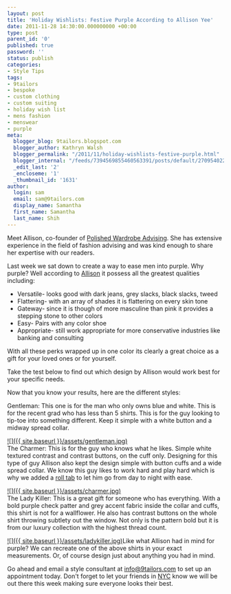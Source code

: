 ```yaml
---
layout: post
title: 'Holiday Wishlists: Festive Purple According to Allison Yee'
date: 2011-11-28 14:30:00.000000000 +00:00
type: post
parent_id: '0'
published: true
password: ''
status: publish
categories:
- Style Tips
tags:
- 9tailors
- bespoke
- custom clothing
- custom suiting
- holiday wish list
- mens fashion
- menswear
- purple
meta:
  blogger_blog: 9tailors.blogspot.com
  blogger_author: Kathryn Walsh
  blogger_permalink: "/2011/11/holiday-wishlists-festive-purple.html"
  blogger_internal: "/feeds/7394569855460563391/posts/default/2709540220327567906"
  _edit_last: '2'
  _encloseme: '1'
  _thumbnail_id: '1631'
author:
  login: sam
  email: sam@9tailors.com
  display_name: Samantha
  first_name: Samantha
  last_name: Shih
---
```

Meet Allison, co-founder of [Polished Wardrobe Advising](http://polishedadvising.com/index.html). She has extensive experience in the field of fashion advising and was kind enough to share her expertise with our readers.

Last week we sat down to create a way to ease men into purple. Why purple? Well according to [Allison](http://polishedadvising.com/company.html) it possess all the greatest qualities including:

*   Versatile- looks good with dark jeans, grey slacks, black slacks, tweed
*   Flattering- with an array of shades it is flattering on every skin tone
*   Gateway- since it is though of more masculine than pink it provides a stepping stone to other colors
*   Easy- Pairs with any color shoe
*   Appropriate- still work appropriate for more conservative industries like banking and consulting

With all these perks wrapped up in one color its clearly a great choice as a gift for your loved ones or for yourself.

Take the test below to find out which design by Allison would work best for your specific needs.

Now that you know your results, here are the different styles:

Gentleman: This one is for the man who only owns blue and white. This is for the recent grad who has less than 5 shirts. This is for the guy looking to tip-toe into something different. Keep it simple with a white button and a midway spread collar.

[![]({{ site.baseurl }}/assets/gentleman.jpg)](http://1.bp.blogspot.com/-NikeiZxkGsc/TtO4BpNd3eI/AAAAAAAABAs/4AL-BAgxB_w/s1600/gentleman.jpg)  
The Charmer: This is for the guy who knows what he likes. Simple white textured contrast and contrast buttons, on the cuff only. Designing for this type of guy Allison also kept the design simple with button cuffs and a wide spread collar. We know this guy likes to work hard and play hard which is why we added a [roll tab](http://9tailors.blogspot.com/2011/06/try-this-roll-tab.html) to let him go from day to night with ease.

[![]({{ site.baseurl }}/assets/charmer.jpg)](http://4.bp.blogspot.com/-NIk29SYJp2c/TtO4BXn5III/AAAAAAAABAc/EAQ8kx4fX6Y/s1600/charmer.jpg)  
The Lady Killer: This is a great gift for someone who has everything. With a bold purple check patter and grey accent fabric inside the collar and cuffs, this shirt is not for a wallflower. He also has contrast buttons on the whole shirt throwing subtlety out the window. Not only is the pattern bold but it is from our luxury collection with the highest thread count.

[![]({{ site.baseurl }}/assets/ladykiller.jpg)](http://2.bp.blogspot.com/-4_EMHqwGl44/TtO4CPvs00I/AAAAAAAABA0/ZwPIe4oY7Sk/s1600/ladykiller.jpg)Like what Allison had in mind for purple? We can recreate one of the above shirts in your exact measurements. Or, of course design just about anything you had in mind.

Go ahead and email a style consultant at [info@9tailors.com](http://www.blogger.com/info@9tailors.com) to set up an appointment today. Don't forget to let your friends in [NYC](http://9tailors.blogspot.com/2011/11/travel-alert-new-york.html) know we will be out there this week making sure everyone looks their best.
